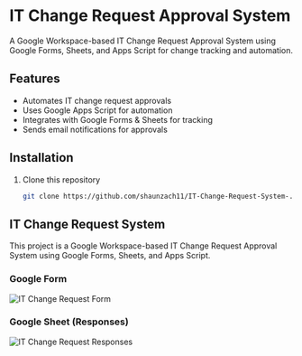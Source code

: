 # IT Change Request Approval System  
A Google Workspace-based IT Change Request Approval System using Google Forms, Sheets, and Apps Script for change tracking and automation.

## Features
- Automates IT change request approvals
- Uses Google Apps Script for automation
- Integrates with Google Forms & Sheets for tracking
- Sends email notifications for approvals

## Installation
1. Clone this repository  
   ```bash
   git clone https://github.com/shaunzach11/IT-Change-Request-System-.git
## IT Change Request System

This project is a Google Workspace-based IT Change Request Approval System using Google Forms, Sheets, and Apps Script.

### Google Form
![IT Change Request Form](Screenshot%202025-03-24%20190015.png)

### Google Sheet (Responses)
![IT Change Request Responses](Screenshot%202025-03-24%20185941.png)



